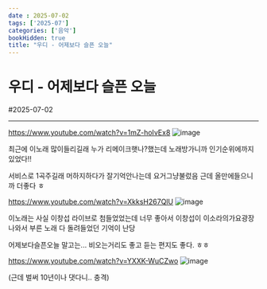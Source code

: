 ```yaml
---
date : 2025-07-02
tags: ['2025-07']
categories: ['음악']
bookHidden: true
title: "우디 - 어제보다 슬픈 오늘"
---
```


# 우디 - 어제보다 슬픈 오늘

#2025-07-02

---

https://www.youtube.com/watch?v=1mZ-hoIvEx8
![image](https://github.com/user-attachments/assets/224c4e2b-06f2-456c-8671-292ade9bf222)

최근에 이노래 많이들리길래 누가 리메이크햇나?했는데 노래방가니까 인기순위에까지 있었다!!

서비스로 1곡주길래 머하지하다가 잘기억안나는데 요거그냥불렀음 근데 올만에들으니까 더좋다 ㅎ

https://www.youtube.com/watch?v=XkksH267QlU
![image](https://github.com/user-attachments/assets/169fd886-f9b2-4f58-bb2d-ceb35dd4c130)

이노래는 사실 이창섭 라이브로 첨들었었는데 너무 좋아서 이창섭이 이소라의가요광장 나와서 부른 노래 다 돌려들었던 기억이 난당 

어제보다슬픈오늘 말고는... 비오는거리도 좋고 듣는 편지도 좋다. ㅎㅎ

https://www.youtube.com/watch?v=YXXK-WuCZwo
![image](https://github.com/user-attachments/assets/871adfcd-ecd0-4cca-b533-b3a2b20cf9ce)

(근데 벌써 10년이나 댓다니.. 충격)
